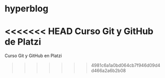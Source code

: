 # hyperblog
<<<<<<< HEAD
Curso Git y GitHub de Platzi
=======
Curso Git y GitHub en Platzi
>>>>>>> 4981c6a1a0bd064cb7f946d09d4d466a2a6b2b08
